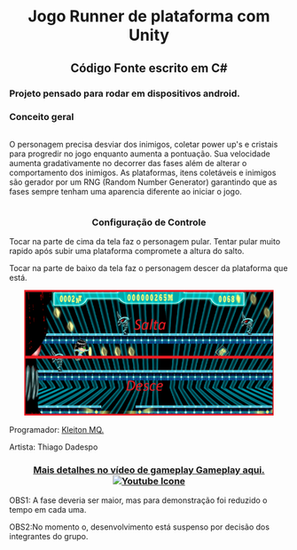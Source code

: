 <body>
    <h1 align="center">Jogo Runner de plataforma com Unity</h1>
    <h2 align="center">Código Fonte escrito em C#</h2>
    <h3>
        Projeto pensado para rodar em dispositivos android.
    </h3>
    <h3>Conceito geral</h3>
    <div style=display:flex>
        <p>
            O personagem precisa desviar dos inimigos, coletar power up's e cristais para progredir no jogo enquanto
            aumenta
            a pontuação. Sua velocidade aumenta gradativamente no decorrer das fases além de alterar o comportamento dos
            inimigos. As plataformas, itens coletáveis e inimigos são gerador por um RNG (Random Number Generator)
            garantindo que as fases sempre tenham uma aparencia diferente ao iniciar o jogo.
        </p>
    </div>
    <h3 align="center">Configuração de Controle</h3>
    <p>Tocar na parte de cima da tela faz o personagem pular. Tentar pular muito rapido após subir uma plataforma
        compromete a altura do salto.</p>
    <p>Tocar na parte de baixo da tela faz o personagem descer da plataforma que está.</p>
    <div align="center">
        <img width="450" src="Gameplay/controle.png" alt="controles">
    </div>
    <p> Programador: <a href="https://github.com/KleitonMQ">Kleiton MQ.</a></p>
    <p> Artista: Thiago Dadespo</p>
    <h3 align="center"><a href="https://youtu.be/IOznEoePrVQ">Mais detalhes no vídeo de gameplay Gameplay aqui. <br> <img src="https://img.shields.io/badge/YouTube-FF0000?style=for-the-badge&logo=youtube&logoColor=white" alt="Youtube Icone"></a> </h3>
    </div>
    <p>OBS1: A fase deveria ser maior, mas para demonstração foi reduzido o tempo em cada uma.</p>
    <p>OBS2:No momento o, desenvolvimento está suspenso por decisão dos integrantes do grupo.</p>
</body>
